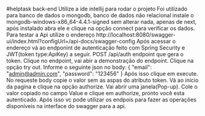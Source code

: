 #helptask back-end
Utilize a ide intellij para rodar o projeto
Foi utilizado para banco de dados o mongodb, banco de dados não relacional
instale o mongodb-windows-x86_64-4.4.1-signed sem alterar nada, apenas de next, após instalado abra ele e clique na opção connect para verificar os dados.
Para testar a Api utilize o endereço http://localhost:8080/swagger-ui/index.html?configUrl=/api-docs/swagger-config
Após acessar o endereço vá ao endponint de autenticação feito com Spring Security e JWT(token type:ApiKey) a seguir.
POST ​/api​/auth endpoint que gera o token.
Clique no endpoint, vai abir a demonstração do endpoint.
Clique na opção try out.
Informe o seguinte json no body: {
  "email": "admin@admin.com",
  "password": "123456"
}
Após isso clique em execute.
No requeste body copie o valor sem as aspas do atributo token.
Vá ao início da pagina e clique na opção authorize.
Vai abrir uma janela(Pop-up).
Cole o valor copiado no campo Value e clique em authorize, pronto você esta autenticado.
Após isso vc pode utilizar os endpois para fazer as operações disponíveis na interface do swagger para a api.
